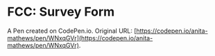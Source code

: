 # FCC: Survey Form

A Pen created on CodePen.io. Original URL: [https://codepen.io/anita-mathews/pen/WNxqGVr](https://codepen.io/anita-mathews/pen/WNxqGVr).


